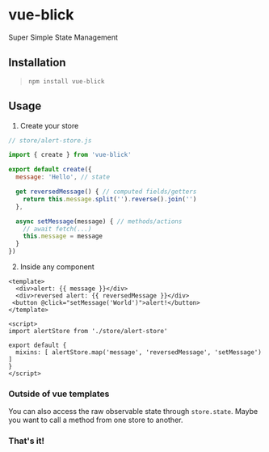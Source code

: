 # vue-blick

Super Simple State Management

## Installation

> `npm install vue-blick`

## Usage

1. Create your store

```javascript
// store/alert-store.js

import { create } from 'vue-blick'

export default create({
  message: 'Hello', // state

  get reversedMessage() { // computed fields/getters
    return this.message.split('').reverse().join('')
  },

  async setMessage(message) { // methods/actions
    // await fetch(...)
    this.message = message
  }
})
```

2. Inside any component

```vue
<template>
  <div>alert: {{ message }}</div>
  <div>reversed alert: {{ reversedMessage }}</div>
 <button @click="setMessage('World')">alert!</button>
</template>

<script>
import alertStore from './store/alert-store'

export default {
  mixins: [ alertStore.map('message', 'reversedMessage', 'setMessage') ]
}
</script>
```

### Outside of vue templates

You can also access the raw observable state through `store.state`. Maybe you want to call a method from one store to another.

### That's it!